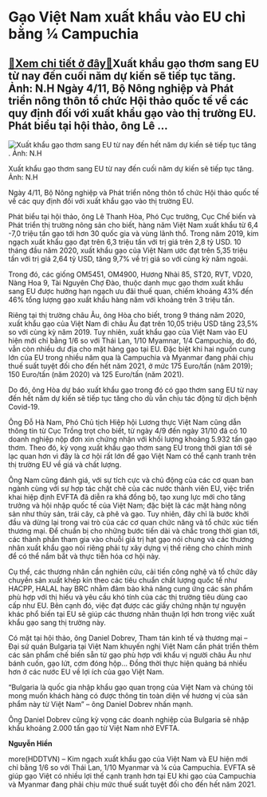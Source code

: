 Gạo Việt Nam xuất khẩu vào EU chỉ bằng ¼ Campuchia
==================================================

[:gift:Xem chi tiết ở đây:gift:](https://hddtvn.com/gao-viet-nam-xuat-khau-vao-eu-chi-bang-%c2%bc-campuchia/)Xuất khẩu gạo thơm sang EU từ nay đến cuối năm dự kiến sẽ tiếp tục tăng. Ảnh: N.H Ngày 4/11, Bộ Nông nghiệp và Phát triển nông thôn tổ chức Hội thảo quốc tế về các quy định đối với xuất khẩu gạo vào thị trường EU. Phát biểu tại hội thảo, ông Lê …
------------------------------------------------------------------------------------------------------------------------------------------------------------------------------------------------------------------------------------------------------





![Xuất khẩu gạo thơm sang EU từ nay đến hết năm dự kiến sẽ tiếp tục tăng . Ảnh: N.H](https://hddtvn.com/wp-content/uploads/2021/01/1350_IMG_7574.jpg "Xuất khẩu gạo thơm sang EU từ nay đến hết năm dự kiến sẽ tiếp tục tăng . Ảnh: N.H")


Xuất khẩu gạo thơm sang EU từ nay đến cuối năm dự kiến sẽ tiếp tục tăng. Ảnh: N.H



Ngày 4/11, Bộ Nông nghiệp và Phát triển nông thôn tổ chức Hội thảo quốc tế về các quy định đối với xuất khẩu gạo vào thị trường EU.


Phát biểu tại hội thảo, ông Lê Thanh Hòa, Phó Cục trưởng, Cục Chế biến và Phát triển thị trường nông sản cho biết, hàng năm Việt Nam xuất khẩu từ 6,4 -7,0 triệu tấn gạo tới hơn 30 quốc gia và vùng lãnh thổ. Trong năm 2019, kim ngạch xuất khẩu gạo đạt trên 6,3 triệu tấn với trị giá trên 2,8 tỷ USD. 10 tháng đầu năm 2020, xuất khẩu gạo của Việt Nam ước đạt trên 5,35 triệu tấn với trị giá 2,64 tỷ USD, tăng 9,7% về trị giá so với cùng kỳ năm ngoái.


Trong đó, các giống OM5451, OM4900, Hương Nhài 85, ST20, RVT, VD20, Nàng Hoa 9, Tài Nguyên Chợ Đào, thuộc danh mục gạo thơm xuất khẩu sang EU được hưởng hạn ngạch ưu đãi thuế quan, chiếm khoảng 43% đến 46% tổng lượng gạo xuất khẩu hàng năm với khoảng trên 3 triệu tấn.


Riêng tại thị trường châu Âu, ông Hòa cho biết, trong 9 tháng năm 2020, xuất khẩu gạo của Việt Nam đi châu Âu đạt trên 10,05 triệu USD tăng 23,5% so với cùng kỳ năm 2019. Tuy nhiên, xuất khẩu gạo của Việt Nam vào EU hiện mới chỉ bằng 1/6 so với Thái Lan, 1/10 Myamnar, 1/4 Campuchia, do đó, vẫn còn nhiều dư địa cho mặt hàng gạo tại EU. Đặc biệt khi hai nguồn cung lớn của EU trong nhiều năm qua là Campuchia và Myanmar đang phải chịu thuế suất tuyệt đối cho đến hết năm 2021, ở mức 175 Euro/tấn (năm 2019); 150 Euro/tấn (năm 2020) và 125 Euro/tấn (năm 2021).


Do đó, ông Hòa dự báo xuất khẩu gạo trong đó có gạo thơm sang EU từ nay đến hết năm dự kiến sẽ tiếp tục tăng cho dù vẫn chịu tác động từ dịch bệnh Covid-19.


Ông Đỗ Hà Nam, Phó Chủ tịch Hiệp hội Lương thực Việt Nam cũng dẫn thông tin từ Cục Trồng trọt cho biết, từ ngày 4/9 đến ngày 31/10 đã có 10 doanh nghiệp nộp đơn xin chứng nhận với khối lượng khoảng 5.932 tấn gạo thơm. Theo đó, kỳ vọng xuất khẩu gạo thơm sang EU trong thời gian tới sẽ lạc quan hơn vì đây là cơ hội rất lớn để gạo Việt Nam có thể cạnh tranh trên thị trường EU về giá và chất lượng.


Ông Nam cũng đánh giá, với sự tích cực và chủ động của các cơ quan ban ngành cùng với sự hợp tác chặt chẽ của các nước thành viên EU, việc triển khai hiệp định EVFTA đã diễn ra khá đồng bộ, tạo xung lực mới cho tăng trưởng và hội nhập quốc tế của Việt Nam; đặc biệt là các mặt hàng nông sản như thủy sản, trái cây, cà phê và gạo. Tuy nhiên, đây chỉ là bước khởi đầu và dừng lại trong vai trò của các cơ quan chức năng và tổ chức xúc tiến thương mại. Để chuẩn bị cho những bước tiến dài và chắc trong thời gian tới, các thành phần tham gia vào chuỗi giá trị hạt gạo nói chung và các thương nhân xuất khẩu gạo nói riêng phải tự xây dựng vị thế riêng cho chính mình để có thể nắm bắt và thực tiễn hóa cơ hội này.


Cụ thể, các thương nhân cần nghiên cứu, cải tiến công nghệ và tổ chức dây chuyền sản xuất khép kín theo các tiêu chuẩn chất lượng quốc tế như HACPP, HALAL hay BRC nhằm đảm bảo khả năng cung ứng các sản phẩm phù hợp với thị hiếu và yêu cầu khó tính của các thị trường tiêu dùng cao cấp như EU. Bên cạnh đó, việc đạt được các giấy chứng nhận tự nguyện khác phổ biến tại EU sẽ giúp các thương nhân thuận lợi hơn trong việc xuất khẩu gạo sang thị trường này.


Có mặt tại hội thảo, ông Daniel Dobrev, Tham tán kinh tế và thương mại – Đại sứ quán Bulgaria tại Việt Nam khuyến nghị Việt Nam cần phát triển thêm các sản phẩm chế biến sẵn từ gạo phù hợp với khẩu vị người châu Âu như bánh cuốn, gạo lứt, cơm đóng hộp… Đồng thời thực hiện quảng bá nhiều hơn ở các nước EU về lợi ích của gạo Việt Nam.


“Bulgaria là quốc gia nhập khẩu gạo quan trọng của Việt Nam và chúng tôi mong muốn khách hàng có được thông tin toàn diện về hương vị của sản phẩm này từ Việt Nam” – ông Daniel Dobrev nhấn mạnh.


Ông Daniel Dobrev cũng kỳ vọng các doanh nghiệp của Bulgaria sẽ nhập khẩu khoảng 2.000 tấn gạo từ Việt Nam nhờ EVFTA.




**Nguyễn Hiền**



more(HDDTVN) – Kim ngạch xuất khẩu gạo của Việt Nam và EU hiện mới chỉ bằng 1/6 so với Thái Lan, 1/10 Myanmar và ¼ của Campuchia. EVFTA sẽ giúp gạo Việt có nhiều lợi thế cạnh tranh hơn tại EU khi gạo của Campuchia và Myanmar đang phải chịu mức thuế suất tuyệt đối cho đến hết năm 2021.

